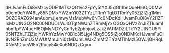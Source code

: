 dHJvamFuOi8vMzcyODE1MTkzQG1vc2FpYy5tYXJ5dGh1bnQueHl6OjQ0Mwp0cm9qYW46Ly85NDMxYWZmYi03ZTYzLTRmYTgtOTRmYy05ZjZlZjg1MmQ0ZDRAZG94anAubmJjemwyMzMubWw6NTc0NDcKdHJvamFuOi8vY2I1ZTIxMzUtNGQ2NC00NDU0LWJlOTgtNWJhZTRmMjYxOGQxQHVzZnJlZTIuamlhbnRpYW4ueHl6OjMyNDYyCnRyb2phbjovLzJkZWJiMDZiLTk1Y2UtNGU5Yi05NTZhLTZjZjdjYWRhYzMwY0B1c3l5Ljg4NDg5OS5jZjo0NDMKdHJvamFuOi8vN2RhZmU3MWUtMmJlNi0zMDJmLWJkZmMtZTYzMTlhMzI5OWJjQHRqLXNnMDIueWl5b2Rucy54eXo6NDQzCg==